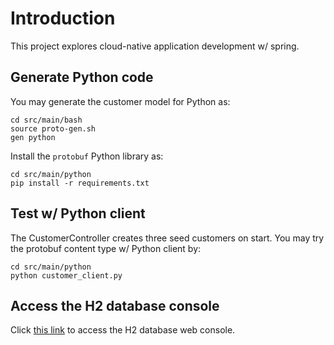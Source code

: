 # Introduction

This project explores cloud-native application development w/ spring.

## Generate Python code

You may generate the customer model for Python as:

    cd src/main/bash
    source proto-gen.sh
    gen python

Install the `protobuf` Python library as:

    cd src/main/python
    pip install -r requirements.txt

## Test w/ Python client

The CustomerController creates three seed customers on start.
You may try the protobuf content type w/ Python client by:

    cd src/main/python
    python customer_client.py

## Access the H2 database console

Click [this link][1] to access the H2 database web console.

[1]: http://localhost:8080/h2-console/